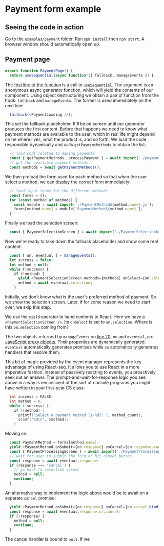 # Payment form example


## Seeing the code in action

Go to the `examples/payment` folder. Run `npm install` then `npm start`. A browser window should automatically
open up.

## Payment page

```js
export function PaymentPage() {
  return useSequential(async function*({ fallback, manageEvents }) {
```

The [first line of the function](./src/PaymentPage.js#L5) is a call to
[`useSequential`](../../doc/useSequential.md). The argument is an anonymous async generator function, which will yield
the contents of our component. Using object destructuring we obtain a pair of function from the hook: `fallback` and
`manageEvents`. The former is used immediately on the next line:

```js
  fallback(<PaymentLoading />);
```

This set the fallback placeholder. It'll be on screen until our generator produces the first content. Before that
happens we need to know what payment methods are available to the user, which in real life might depend on he
where lives, what the product is, and so forth. We load the code responsible dynamically and calls
`getPaymentMethods` to obtain the list:

```js
  // load code related to making payments
  const { getPaymentMethods, processPayment } = await import('./payment.js');
  // get the available payment methods
  const methods = await getPaymentMethods();
```

We then preload the form used for each method so that when the user select a method, we can display the correct form
immediately:

```js
  // load input forms for the different methods
  const forms = {};
  for (const method of methods) {
    const module = await import(`./PaymentMethod${method.name}.js`);
    forms[method.name] = module[`PaymentMethod${method.name}`];
  }
```

Finally we load the selection screen:

```js
  const { PaymentSelectionScreen } = await import('./PaymentSelectionScreen.js');
```

Now we're ready to take down the fallback placeholder and show some real content:

```js
  const [ on, eventual ] = manageEvents();
  let success = false;
  let method = null;
  while (!success) {
    if (!method) {
      yield <PaymentSelectionScreen methods={methods} onSelect={on.selection} />;
      method = await eventual.selection;
    }
```

Initially, we don't know what is the user's preferred method of payment. So we show the selection screen. Later, if
for some reason we need to start over, we skip this step.

We use the `yield` operator to hand contents to React. Here we have a `<PaymentSelectionScreen />`. Its `onSelect` is
set to `on.selection`. Where is this `on.selection` coming from?

The two objects returned by `manageEvents` on [line 20](./src/PaymentPage.js#L20), `on` and `eventual`, are
[JavaScript proxy objects](https://developer.mozilla.org/en-US/docs/Web/JavaScript/Reference/Global_Objects/Proxy).
Their properties are dynamically generated. `eventual` automatically generates promises while `on` automatically
generates handlers that resolve them.

This bit of magic provided by the event manager represents the key advantage of using React-seq. It allows you to
use React in a more imperative fashion. Instead of passively reacting to events, you proactively seek out an answer.
The prompt-and-wait-for-response logic you see above in a way is reminiscent of the sort of console programs you might
have written in your first-year CS class:

```c
  int success = FALSE;
  int method = 0;
  while (!success) {
    if (!method) {
      printf("Select a payment method [1-%d]: ", method_count);
      scanf("%d\n", &method);
    }
```

Moving on.

```js
  const PaymentMethod = forms[method.name];
  yield <PaymentMethod onSubmit={on.response} onCancel={on.response.cancel} />;
  const { PaymentProcessingScreen } = await import('./PaymentProcessingScreen.js');
  // wait for user to submit the form or hit cancel button
  const response = await eventual.response;
  if (response === 'cancel') {
    // go back to selection screen
    method = null;
    continue;
  }
```

An alternative way to implement the logic above would be to await on a separate `cancel` promise:

```js
  yield <PaymentMethod onSubmit={on.response} onCancel={on.cancel.bind(null)} />;
  const response = await eventual.response.or.cancel;
  if (!response) {
    method = null;
    continue;
  }
```

The cancel handler is bound to `null`. If we
